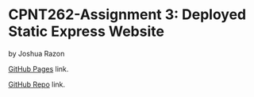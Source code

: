 # CPNT262-Assignment 3: Deployed Static Express Website
by Joshua Razon

[GitHub Pages]() link.

[GitHub Repo](https://github.com/joshrazon/cpnt262-a2) link.
